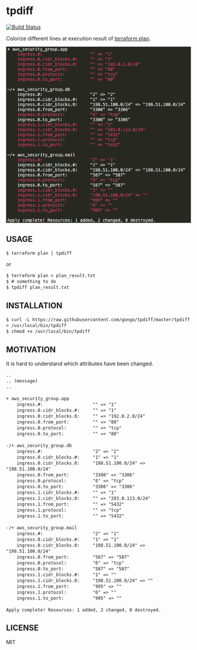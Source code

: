 tpdiff
==============================

[![Build Status](https://travis-ci.org/gongo/tpdiff.svg?branch=master)](https://travis-ci.org/gongo/tpdiff)

Colorize different lines at execution result of [terraform plan](https://www.terraform.io/docs/commands/plan.html).

![tpdiff](images/tpdiff.png)

USAGE
------------------------------

```
$ terraform plan | tpdiff
```

or

```
$ terraform plan > plan_result.txt
$ # something to do
$ tpdiff plan_result.txt
```


INSTALLATION
------------------------------

```
$ curl -L https://raw.githubusercontent.com/gongo/tpdiff/master/tpdiff > /usr/local/bin/tpdiff
$ chmod +x /usr/local/bin/tpdiff
```

MOTIVATION
------------------------------

It is hard to understand which attributes have been changed.

```
..
.. (message)
..

+ aws_security_group.app
    ingress.#:                   "" => "1"
    ingress.0.cidr_blocks.#:     "" => "1"
    ingress.0.cidr_blocks.0:     "" => "192.0.2.0/24"
    ingress.0.from_port:         "" => "80"
    ingress.0.protocol:          "" => "tcp"
    ingress.0.to_port:           "" => "80"

-/+ aws_security_group.db
    ingress.#:                   "2" => "2"
    ingress.0.cidr_blocks.#:     "1" => "1"
    ingress.0.cidr_blocks.0:     "198.51.100.0/24" => "198.51.100.0/24"
    ingress.0.from_port:         "3306" => "3306"
    ingress.0.protocol:          "6" => "tcp"
    ingress.0.to_port:           "3306" => "3306"
    ingress.1.cidr_blocks.#:     "" => "1"
    ingress.1.cidr_blocks.0:     "" => "203.0.113.0/24"
    ingress.1.from_port:         "" => "5432"
    ingress.1.protocol:          "" => "tcp"
    ingress.1.to_port:           "" => "5432"

-/+ aws_security_group.mail
    ingress.#:                   "2" => "1"
    ingress.0.cidr_blocks.#:     "1" => "1"
    ingress.0.cidr_blocks.0:     "198.51.100.0/24" => "198.51.100.0/24"
    ingress.0.from_port:         "587" => "587"
    ingress.0.protocol:          "6" => "tcp"
    ingress.0.to_port:           "587" => "587"
    ingress.1.cidr_blocks.#:     "1" => ""
    ingress.1.cidr_blocks.0:     "198.51.100.0/24" => ""
    ingress.1.from_port:         "995" => ""
    ingress.1.protocol:          "6" => ""
    ingress.1.to_port:           "995" => ""

Apply complete! Resources: 1 added, 2 changed, 0 destroyed.
```

LICENSE
------------------------------

MIT

